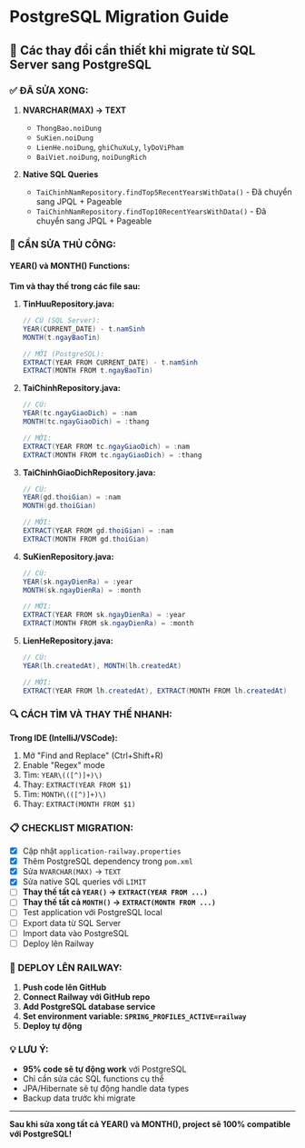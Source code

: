 # PostgreSQL Migration Guide

## 🔄 Các thay đổi cần thiết khi migrate từ SQL Server sang PostgreSQL

### ✅ ĐÃ SỬA XONG:

1. **NVARCHAR(MAX) → TEXT**

   - `ThongBao.noiDung`
   - `SuKien.noiDung`
   - `LienHe.noiDung`, `ghiChuXuLy`, `lyDoViPham`
   - `BaiViet.noiDung`, `noiDungRich`

2. **Native SQL Queries**
   - `TaiChinhNamRepository.findTop5RecentYearsWithData()` - Đã chuyển sang JPQL + Pageable
   - `TaiChinhNamRepository.findTop10RecentYearsWithData()` - Đã chuyển sang JPQL + Pageable

### 🔧 CẦN SỬA THỦ CÔNG:

#### **YEAR() và MONTH() Functions:**

**Tìm và thay thế trong các file sau:**

1. **TinHuuRepository.java:**

   ```java
   // CŨ (SQL Server):
   YEAR(CURRENT_DATE) - t.namSinh
   MONTH(t.ngayBaoTin)

   // MỚI (PostgreSQL):
   EXTRACT(YEAR FROM CURRENT_DATE) - t.namSinh
   EXTRACT(MONTH FROM t.ngayBaoTin)
   ```

2. **TaiChinhRepository.java:**

   ```java
   // CŨ:
   YEAR(tc.ngayGiaoDich) = :nam
   MONTH(tc.ngayGiaoDich) = :thang

   // MỚI:
   EXTRACT(YEAR FROM tc.ngayGiaoDich) = :nam
   EXTRACT(MONTH FROM tc.ngayGiaoDich) = :thang
   ```

3. **TaiChinhGiaoDichRepository.java:**

   ```java
   // CŨ:
   YEAR(gd.thoiGian) = :nam
   MONTH(gd.thoiGian)

   // MỚI:
   EXTRACT(YEAR FROM gd.thoiGian) = :nam
   EXTRACT(MONTH FROM gd.thoiGian)
   ```

4. **SuKienRepository.java:**

   ```java
   // CŨ:
   YEAR(sk.ngayDienRa) = :year
   MONTH(sk.ngayDienRa) = :month

   // MỚI:
   EXTRACT(YEAR FROM sk.ngayDienRa) = :year
   EXTRACT(MONTH FROM sk.ngayDienRa) = :month
   ```

5. **LienHeRepository.java:**

   ```java
   // CŨ:
   YEAR(lh.createdAt), MONTH(lh.createdAt)

   // MỚI:
   EXTRACT(YEAR FROM lh.createdAt), EXTRACT(MONTH FROM lh.createdAt)
   ```

### 🔍 CÁCH TÌM VÀ THAY THẾ NHANH:

**Trong IDE (IntelliJ/VSCode):**

1. Mở "Find and Replace" (Ctrl+Shift+R)
2. Enable "Regex" mode
3. Tìm: `YEAR\(([^)]+)\)`
4. Thay: `EXTRACT(YEAR FROM $1)`
5. Tìm: `MONTH\(([^)]+)\)`
6. Thay: `EXTRACT(MONTH FROM $1)`

### 📋 CHECKLIST MIGRATION:

- [x] Cập nhật `application-railway.properties`
- [x] Thêm PostgreSQL dependency trong `pom.xml`
- [x] Sửa `NVARCHAR(MAX)` → `TEXT`
- [x] Sửa native SQL queries với `LIMIT`
- [ ] **Thay thế tất cả `YEAR()` → `EXTRACT(YEAR FROM ...)`**
- [ ] **Thay thế tất cả `MONTH()` → `EXTRACT(MONTH FROM ...)`**
- [ ] Test application với PostgreSQL local
- [ ] Export data từ SQL Server
- [ ] Import data vào PostgreSQL
- [ ] Deploy lên Railway

### 🚀 DEPLOY LÊN RAILWAY:

1. **Push code lên GitHub**
2. **Connect Railway với GitHub repo**
3. **Add PostgreSQL database service**
4. **Set environment variable: `SPRING_PROFILES_ACTIVE=railway`**
5. **Deploy tự động**

### 💡 LƯU Ý:

- **95% code sẽ tự động work** với PostgreSQL
- Chỉ cần sửa các SQL functions cụ thể
- JPA/Hibernate sẽ tự động handle data types
- Backup data trước khi migrate

---

**Sau khi sửa xong tất cả YEAR() và MONTH(), project sẽ 100% compatible với PostgreSQL!**

